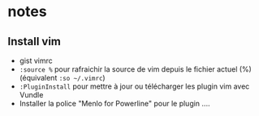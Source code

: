 # notes

## Install vim

- gist vimrc
- `:source %` pour rafraichir la source de vim depuis le fichier actuel (%) (équivalent `:so ~/.vimrc`)
- `:PluginInstall` pour mettre à jour ou télécharger les plugin vim avec Vundle
- Installer la police "Menlo for Powerline" pour le plugin ....
